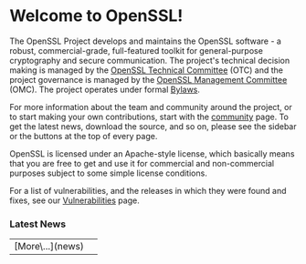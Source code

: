 Welcome to OpenSSL!
===================

The OpenSSL Project develops and maintains the OpenSSL software - a robust,
commercial-grade, full-featured toolkit for general-purpose cryptography and
secure communication. The project\'s technical decision making is managed by
the [OpenSSL Technical Committee](/community/otc.html) (OTC) and the project
governance is managed by the [OpenSSL Management Committee](/community/omc.html)
(OMC). The project operates under formal [Bylaws](/policies/omc-bylaws.html).

For more information about the team and community around the project, or to
start making your own contributions, start with the [community](/community)
page. To get the latest news, download the source, and so on, please see the
sidebar or the buttons at the top of every page.

OpenSSL is licensed under an Apache-style license, which basically means
that you are free to get and use it for commercial and non-commercial
purposes subject to some simple license conditions.

For a list of vulnerabilities, and the releases in which they were found and
fixes, see our [Vulnerabilities](news/vulnerabilities.html) page.

### Latest News

<table class="newsflash" width="90%">
<!--#include virtual="newsflash.inc"-->
<tr><td class="d">[More\...](news)</td><td class="t"></td></tr>

